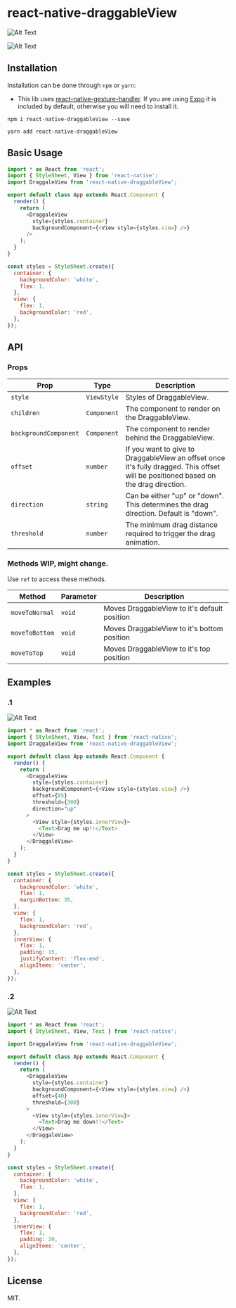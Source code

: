 # react-native-draggableView

![Alt Text](https://cdn.discordapp.com/attachments/172177937594843136/478293517924433920/ex2.gif)

![Alt Text](https://cdn.discordapp.com/attachments/172177937594843136/478293504930611200/ex1.gif)

## Installation

Installation can be done through `npm` or `yarn`:

- This lib uses [react-native-gesture-handler](https://github.com/kmagiera/react-native-gesture-handler). If you are using [Expo](https://expo.io/) it is included by default, otherwise you will need to install it.

```shell
npm i react-native-draggableView --save
```

```shell
yarn add react-native-draggableView
```

## Basic Usage

```js
import * as React from 'react';
import { StyleSheet, View } from 'react-native';
import DraggaleView from 'react-native-draggableView';

export default class App extends React.Component {
  render() {
    return (
      <DraggaleView
        style={styles.container}
        backgroundComponent={<View style={styles.view} />}
      />
    );
  }
}

const styles = StyleSheet.create({
  container: {
    backgroundColor: 'white',
    flex: 1,
  },
  view: {
    flex: 1,
    backgroundColor: 'red',
  },
});
```

## API

### Props

| **Prop**              | **Type**    | **Description**                                                                                                                     |
| --------------------- | ----------- | ----------------------------------------------------------------------------------------------------------------------------------- |
| `style`               | `ViewStyle` | Styles of DraggableView.                                                                                                            |
| `children`            | `Component` | The component to render on the DraggableView.                                                                                       |
| `backgroundComponent` | `Component` | The component to render behind the DraggableView.                                                                                   |
| `offset`              | `number`    | If you want to give to DraggableView an offset once it's fully dragged. This offset will be positioned based on the drag direction. |
| `direction`           | `string`    | Can be either "up" or "down". This determines the drag direction. Default is "down".                                                |
| `threshold`           | `number`    | The minimum drag distance required to trigger the drag animation.                                                                   |

### Methods WIP, might change.

Use `ref` to access these methods.

| **Method**     | **Parameter** | **Description**                              |
| -------------- | ------------- | -------------------------------------------- |
| `moveToNormal` | `void`        | Moves DraggableView to it's default position |
| `moveToBottom` | `void`        | Moves DraggableView to it's bottom position  |
| `moveToTop`    | `void`        | Moves DraggableView to it's top position     |

## Examples

### .1

![Alt Text](https://cdn.discordapp.com/attachments/172177937594843136/478293517924433920/ex2.gif)

```js
import * as React from 'react';
import { StyleSheet, View, Text } from 'react-native';
import DraggaleView from 'react-native-draggableView';

export default class App extends React.Component {
  render() {
    return (
      <DraggaleView
        style={styles.container}
        backgroundComponent={<View style={styles.view} />}
        offset={85}
        threshold={300}
        direction="up"
      >
        <View style={styles.innerView}>
          <Text>Drag me up!!</Text>
        </View>
      </DraggaleView>
    );
  }
}

const styles = StyleSheet.create({
  container: {
    backgroundColor: 'white',
    flex: 1,
    marginBottom: 35,
  },
  view: {
    flex: 1,
    backgroundColor: 'red',
  },
  innerView: {
    flex: 1,
    padding: 15,
    justifyContent: 'flex-end',
    alignItems: 'center',
  },
});
```

### .2

![Alt Text](https://cdn.discordapp.com/attachments/172177937594843136/478295647070715904/ex3.gif)

```js
import * as React from 'react';
import { StyleSheet, View, Text } from 'react-native';

import DraggaleView from 'react-native-draggableView';

export default class App extends React.Component {
  render() {
    return (
      <DraggaleView
        style={styles.container}
        backgroundComponent={<View style={styles.view} />}
        offset={40}
        threshold={300}
      >
        <View style={styles.innerView}>
          <Text>Drag me down!!</Text>
        </View>
      </DraggaleView>
    );
  }
}

const styles = StyleSheet.create({
  container: {
    backgroundColor: 'white',
    flex: 1,
  },
  view: {
    flex: 1,
    backgroundColor: 'red',
  },
  innerView: {
    flex: 1,
    padding: 20,
    alignItems: 'center',
  },
});
```

## License

MIT.
